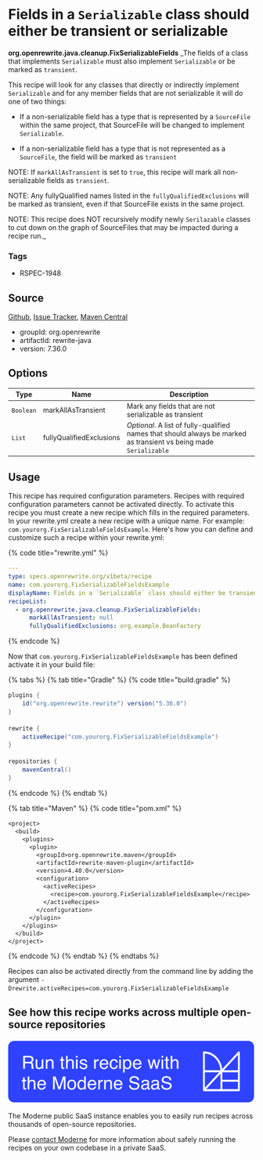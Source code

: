 # Fields in a `Serializable` class should either be transient or serializable

**org.openrewrite.java.cleanup.FixSerializableFields**
_The fields of a class that implements `Serializable` must also implement `Serializable` or be marked as `transient`.

This recipe will look for any classes that directly or indirectly implement `Serializable` and for any member fields that are not serializable it will do one of two things:

- If a non-serializable field has a type that is represented by a `SourceFile` within the same project, that SourceFile will be changed to implement `Serializable`.

- If a non-serializable field has a type that is not represented as a `SourceFile`, the field will be marked as `transient`

NOTE: If `markAllAsTransient` is set to `true`, this recipe will mark all non-serializable fields as `transient`.

NOTE: Any fullyQualified names listed in the `fullyQualifiedExclusions` will be marked as transient, even if that SourceFile exists in the same project.

NOTE: This recipe does NOT recursively modify newly `Serilazable` classes to cut down on the graph of SourceFiles that may be impacted during a recipe run._

### Tags

* RSPEC-1948

## Source

[Github](https://github.com/openrewrite/rewrite/blob/main/rewrite-java/src/main/java/org/openrewrite/java/cleanup/FixSerializableFields.java), [Issue Tracker](https://github.com/openrewrite/rewrite/issues), [Maven Central](https://search.maven.org/artifact/org.openrewrite/rewrite-java/7.36.0/jar)

* groupId: org.openrewrite
* artifactId: rewrite-java
* version: 7.36.0

## Options

| Type | Name | Description |
| -- | -- | -- |
| `Boolean` | markAllAsTransient | Mark any fields that are not serializable as transient |
| `List` | fullyQualifiedExclusions | *Optional*. A list of fully-qualified names that should always be marked as transient vs being made `Serializable` |


## Usage

This recipe has required configuration parameters. Recipes with required configuration parameters cannot be activated directly. To activate this recipe you must create a new recipe which fills in the required parameters. In your rewrite.yml create a new recipe with a unique name. For example: `com.yourorg.FixSerializableFieldsExample`.
Here's how you can define and customize such a recipe within your rewrite.yml:

{% code title="rewrite.yml" %}
```yaml
---
type: specs.openrewrite.org/v1beta/recipe
name: com.yourorg.FixSerializableFieldsExample
displayName: Fields in a `Serializable` class should either be transient or serializable example
recipeList:
  - org.openrewrite.java.cleanup.FixSerializableFields:
      markAllAsTransient: null
      fullyQualifiedExclusions: org.example.BeanFactory
```
{% endcode %}


Now that `com.yourorg.FixSerializableFieldsExample` has been defined activate it in your build file:

{% tabs %}
{% tab title="Gradle" %}
{% code title="build.gradle" %}
```groovy
plugins {
    id("org.openrewrite.rewrite") version("5.36.0")
}

rewrite {
    activeRecipe("com.yourorg.FixSerializableFieldsExample")
}

repositories {
    mavenCentral()
}

```
{% endcode %}
{% endtab %}

{% tab title="Maven" %}
{% code title="pom.xml" %}
```markup
<project>
  <build>
    <plugins>
      <plugin>
        <groupId>org.openrewrite.maven</groupId>
        <artifactId>rewrite-maven-plugin</artifactId>
        <version>4.40.0</version>
        <configuration>
          <activeRecipes>
            <recipe>com.yourorg.FixSerializableFieldsExample</recipe>
          </activeRecipes>
        </configuration>
      </plugin>
    </plugins>
  </build>
</project>
```
{% endcode %}
{% endtab %}
{% endtabs %}

Recipes can also be activated directly from the command line by adding the argument `-Drewrite.activeRecipes=com.yourorg.FixSerializableFieldsExample`

## See how this recipe works across multiple open-source repositories

[![Moderne Link Image](/.gitbook/assets/ModerneRecipeButton.png)](https://public.moderne.io/recipes/org.openrewrite.java.cleanup.FixSerializableFields)

The Moderne public SaaS instance enables you to easily run recipes across thousands of open-source repositories.

Please [contact Moderne](https://moderne.io/product) for more information about safely running the recipes on your own codebase in a private SaaS.
